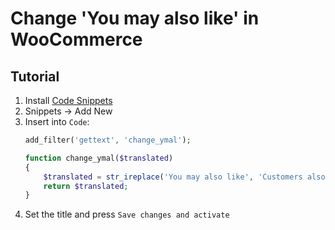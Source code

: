 # Change 'You may also like' in WooCommerce

## Tutorial
1. Install [Code Snippets](https://wordpress.org/plugins/code-snippets/)  
2. Snippets → Add New
3. Insert into `Code`:
    ```PHP
	add_filter('gettext', 'change_ymal');

	function change_ymal($translated) 
	{
		$translated = str_ireplace('You may also like', 'Customers also bought', $translated);
		return $translated; 
	}
    ```
4. Set the title and press `Save changes and activate`